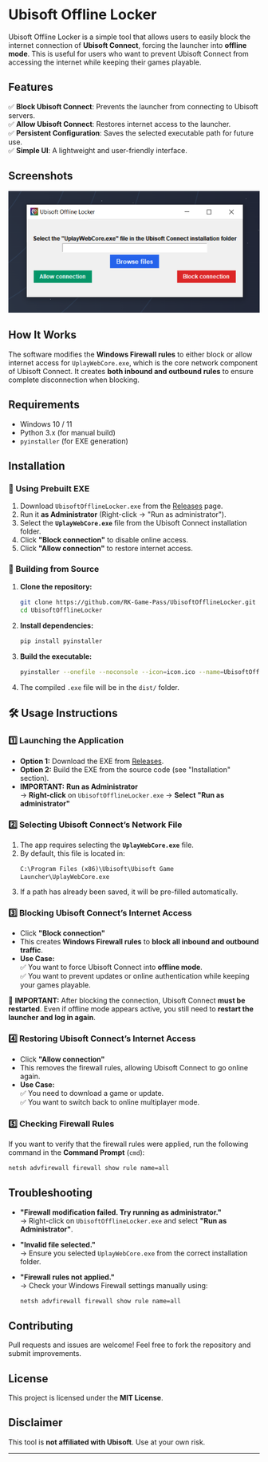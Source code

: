 # Ubisoft Offline Locker

Ubisoft Offline Locker is a simple tool that allows users to easily block the internet connection of **Ubisoft Connect**, forcing the launcher into **offline mode**. This is useful for users who want to prevent Ubisoft Connect from accessing the internet while keeping their games playable.

## Features

✅ **Block Ubisoft Connect**: Prevents the launcher from connecting to Ubisoft servers.  
✅ **Allow Ubisoft Connect**: Restores internet access to the launcher.  
✅ **Persistent Configuration**: Saves the selected executable path for future use.  
✅ **Simple UI**: A lightweight and user-friendly interface.  

## Screenshots
![alt text](https://github.com/RK-Game-Pass/Ubisoft-Offline-Locker/blob/main/screenshot.png?raw=true)

## How It Works

The software modifies the **Windows Firewall rules** to either block or allow internet access for `UplayWebCore.exe`, which is the core network component of Ubisoft Connect. It creates **both inbound and outbound rules** to ensure complete disconnection when blocking.

## Requirements

- Windows 10 / 11
- Python 3.x (for manual build)
- `pyinstaller` (for EXE generation)

## Installation

### 🔹 Using Prebuilt EXE

1. Download `UbisoftOfflineLocker.exe` from the [Releases](https://github.com/RK-Game-Pass/UbisoftOfflineLocker/releases) page.
2. Run it **as Administrator** (Right-click → "Run as administrator").
3. Select the **`UplayWebCore.exe`** file from the Ubisoft Connect installation folder.
4. Click **"Block connection"** to disable online access.
5. Click **"Allow connection"** to restore internet access.

### 🔹 Building from Source

1. **Clone the repository:**
   ```sh
   git clone https://github.com/RK-Game-Pass/UbisoftOfflineLocker.git
   cd UbisoftOfflineLocker
   ```
2. **Install dependencies:**
   ```sh
   pip install pyinstaller
   ```
3. **Build the executable:**
   ```sh
   pyinstaller --onefile --noconsole --icon=icon.ico --name=UbisoftOfflineLocker --uac-admin main.py
   ```
4. The compiled `.exe` file will be in the `dist/` folder.

## 🛠️ Usage Instructions

### 1️⃣ **Launching the Application**
- **Option 1:** Download the EXE from [Releases](https://github.com/RK-Game-Pass/UbisoftOfflineLocker/releases/latest).
- **Option 2:** Build the EXE from the source code (see "Installation" section).
- **IMPORTANT:** **Run as Administrator**  
  → **Right-click** on `UbisoftOfflineLocker.exe` → **Select "Run as administrator"**  

### 2️⃣ **Selecting Ubisoft Connect’s Network File**
1. The app requires selecting the **`UplayWebCore.exe`** file.
2. By default, this file is located in:  
   ```
   C:\Program Files (x86)\Ubisoft\Ubisoft Game Launcher\UplayWebCore.exe
   ```
3. If a path has already been saved, it will be pre-filled automatically.

### 3️⃣ **Blocking Ubisoft Connect’s Internet Access**
- Click **"Block connection"**  
- This creates **Windows Firewall rules** to **block all inbound and outbound traffic**.  
- **Use Case:**  
  ✅ You want to force Ubisoft Connect into **offline mode**.  
  ✅ You want to prevent updates or online authentication while keeping your games playable.  

🚨 **IMPORTANT:** After blocking the connection, Ubisoft Connect **must be restarted**. Even if offline mode appears active, you still need to **restart the launcher and log in again**.

### 4️⃣ **Restoring Ubisoft Connect’s Internet Access**
- Click **"Allow connection"**  
- This removes the firewall rules, allowing Ubisoft Connect to go online again.  
- **Use Case:**  
  ✅ You need to download a game or update.  
  ✅ You want to switch back to online multiplayer mode.  

### 5️⃣ **Checking Firewall Rules**
If you want to verify that the firewall rules were applied, run the following command in the **Command Prompt** (`cmd`):  
```sh
netsh advfirewall firewall show rule name=all
```

## Troubleshooting

- **"Firewall modification failed. Try running as administrator."**  
  → Right-click on `UbisoftOfflineLocker.exe` and select **"Run as Administrator"**.

- **"Invalid file selected."**  
  → Ensure you selected `UplayWebCore.exe` from the correct installation folder.

- **"Firewall rules not applied."**  
  → Check your Windows Firewall settings manually using:
  ```sh
  netsh advfirewall firewall show rule name=all
  ```

## Contributing

Pull requests and issues are welcome! Feel free to fork the repository and submit improvements.

## License

This project is licensed under the **MIT License**.

## Disclaimer

This tool is **not affiliated with Ubisoft**. Use at your own risk.

---